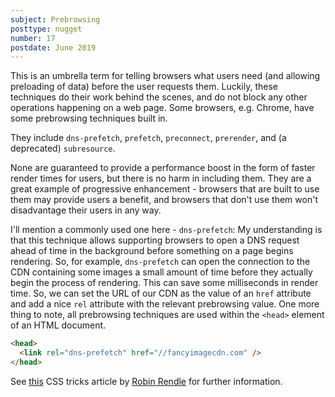 ```yaml
---
subject: Prebrowsing
posttype: nugget
number: 17
postdate: June 2019
---
```


This is an umbrella term for telling browsers what users need (and allowing preloading of data) before the user requests them. Luckily, these techniques do their work behind the scenes, and do not block any other operations happening on a web page. Some browsers, e.g. Chrome, have some prebrowsing techniques built in.

They include `dns-prefetch`, `prefetch`, `preconnect`, `prerender`, and (a deprecated) `subresource`.

None are guaranteed to provide a performance boost in the form of faster render times for users, but there is no harm in including them. They are a great example of progressive enhancement - browsers that are built to use them may provide users a benefit, and browsers that don't use them won't disadvantage their users in any way.

I'll mention a commonly used one here - `dns-prefetch`: My understanding is that this technique allows supporting browsers to open a DNS request ahead of time in the background before something on a page begins rendering. So, for example, `dns-prefetch` can open the connection to the CDN containing some images a small amount of time before they actually begin the process of rendering. This can save some milliseconds in render time. So, we can set the URL of our CDN as the value of an `href` attribute and add a nice `rel` attribute with the relevant prebrowsing value. One more thing to note, all prebrowsing techniques are used within the `<head>` element of an HTML document.

```html
<head>
  <link rel="dns-prefetch" href="//fancyimagecdn.com" />
</head>
```

See [this](https://css-tricks.com/prefetching-preloading-prebrowsing/) CSS tricks article by [Robin Rendle](https://www.robinrendle.com/adventures/) for further information.
